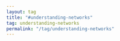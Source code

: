 ```yaml
---
layout: tag
title: "#understanding-networks"
tag: understanding-networks
permalink: "/tag/understanding-networks"
---
```


